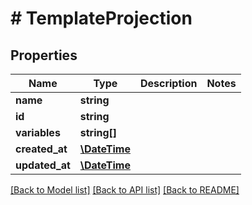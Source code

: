# # TemplateProjection

## Properties

Name | Type | Description | Notes
------------ | ------------- | ------------- | -------------
**name** | **string** |  | 
**id** | **string** |  | 
**variables** | **string[]** |  | 
**created_at** | [**\DateTime**](\DateTime) |  | 
**updated_at** | [**\DateTime**](\DateTime) |  | 

[[Back to Model list]](../../README#documentation-for-models) [[Back to API list]](../../README#documentation-for-api-endpoints) [[Back to README]](../../README)


